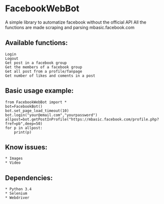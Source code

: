# FacebookWebBot
A simple library to automatize facebook without the official API
All the functions are made scraping and parsing mbasic.facebook.com

## Available functions:
    Login
    Logout
	Get post in a facebook group
	Get the members of a facebook group
	Get all post from a profile/fanpage
	Get number of likes and coments in a post

## Basic usage example:
```
from FacebookWebBot import *
bot=FacebookBot()
bot.set_page_load_timeout(10)
bot.login("your@email.com","yourpassword")
allpost=bot.getPostInProfile("https://mbasic.facebook.com/profile.php?fref=pb",deep=50)
for p in allpost:
	print(p)
```

## Know issues:
    * Images
    * Video

## Dependencies:
    * Python 3.4
    * Selenium 
    * Webdriver
